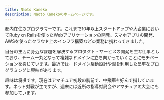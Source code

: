 ```yaml
---
title: Naoto Kaneko
description: Naoto Kanekoのホームページです。
---
```


都内在住のプログラマーです。これまで10年以上スタートアップや大企業においてRuby on Railsを使ったWebアプリケーションの開発、スマホアプリの開発、AWSを使ったクラウド上のインフラ構築などの業務に携わってきました。

自分の生活に身近な課題を解決するプロダクト・サービスの開発を主な仕事としており、チーム一丸となって複雑なドメインに立ち向かっていくことにモチベーションを感じています。最近では、ドメイン駆動設計や型を利用した堅牢なプログラミングに興味があります。

趣味は将棋です。現在はアマチュア初段の腕前で、中飛車を好んで指しています。ネット対戦が主ですが、週末には近所の指導対局会やアマチュアの大会にも参加しています。
